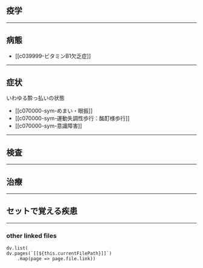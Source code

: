 ## 疫学
---
## 病態
- [[c039999-ビタミンB1欠乏症]]
---
## 症状
いわゆる酔っ払いの状態
- [[c070000-sym-めまい・眼振]]
- [[c070000-sym-運動失調性歩行：酩酊様歩行]]
- [[c070000-sym-意識障害]]
---
## 検査
---
## 治療
---
## セットで覚える疾患
---
### other linked files
```dataviewjs
dv.list(
dv.pages(`[[${this.currentFilePath}]]`)
	.map(page => page.file.link))
```
